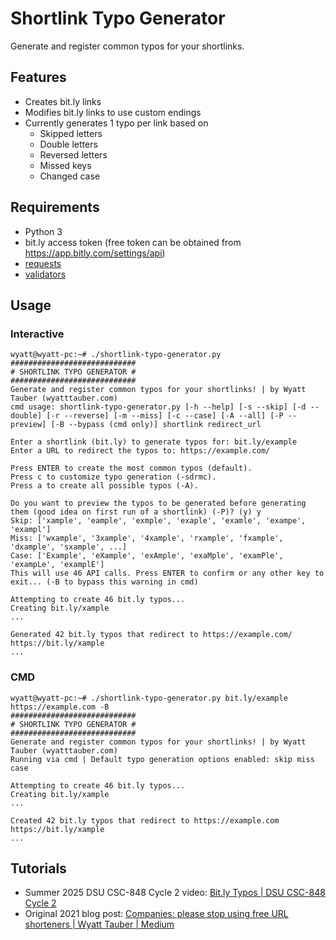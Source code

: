 # Shortlink Typo Generator
Generate and register common typos for your shortlinks.

## Features
* Creates bit.ly links
* Modifies bit.ly links to use custom endings
* Currently generates 1 typo per link based on
  * Skipped letters
  * Double letters
  * Reversed letters
  * Missed keys
  * Changed case

## Requirements
* Python 3
* bit.ly access token (free token can be obtained from https://app.bitly.com/settings/api)
* [requests](https://pypi.org/project/requests/)
* [validators](https://pypi.org/project/validators/)

## Usage

### Interactive
```
wyatt@wyatt-pc:~# ./shortlink-typo-generator.py
############################
# SHORTLINK TYPO GENERATOR #
############################
Generate and register common typos for your shortlinks! | by Wyatt Tauber (wyatttauber.com)
cmd usage: shortlink-typo-generator.py [-h --help] [-s --skip] [-d --double] [-r --reverse] [-m --miss] [-c --case] [-A --all] [-P --preview] [-B --bypass (cmd only)] shortlink redirect_url

Enter a shortlink (bit.ly) to generate typos for: bit.ly/example
Enter a URL to redirect the typos to: https://example.com/

Press ENTER to create the most common typos (default).
Press c to customize typo generation (-sdrmc).
Press a to create all possible typos (-A).

Do you want to preview the typos to be generated before generating them (good idea on first run of a shortlink) (-P)? (y) y
Skip: ['xample', 'eample', 'exmple', 'exaple', 'examle', 'exampe', 'exampl']
Miss: ['wxample', '3xample', '4xample', 'rxample', 'fxample', 'dxample', 'sxample', ...]
Case: ['Example', 'eXample', 'exAmple', 'exaMple', 'examPle', 'exampLe', 'examplE']
This will use 46 API calls. Press ENTER to confirm or any other key to exit... (-B to bypass this warning in cmd) 

Attempting to create 46 bit.ly typos...
Creating bit.ly/xample
...

Generated 42 bit.ly typos that redirect to https://example.com/
https://bit.ly/xample
...
```

### CMD
```
wyatt@wyatt-pc:~# ./shortlink-typo-generator.py bit.ly/example https://example.com -B
############################
# SHORTLINK TYPO GENERATOR #
############################
Generate and register common typos for your shortlinks! | by Wyatt Tauber (wyatttauber.com)
Running via cmd | Default typo generation options enabled: skip miss case 

Attempting to create 46 bit.ly typos...
Creating bit.ly/xample
...

Created 42 bit.ly typos that redirect to https://example.com
https://bit.ly/xample
...
```

## Tutorials
* Summer 2025 DSU CSC-848 Cycle 2 video: [Bit.ly Typos | DSU CSC-848 Cycle 2](https://youtu.be/3W7VICp06MI)
* Original 2021 blog post: [Companies: please stop using free URL shorteners | Wyatt Tauber | Medium](https://blog.wyatttauber.com/companies-please-stop-using-free-url-shorteners-especially-for-pii-forms-a32579e47b99)
